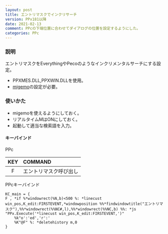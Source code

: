 ```yaml
---
layout: post
title: エントリマスクでインクリサーチ
version: PPx181以降
date: 2021-02-13
comment: PPcの下端位置に合わせてダイアログの位置を設定するようにした。
categories: PPc
---
```

### 説明
エントリマスクをEverythingやPecoのようなインクリメンタルサーチにする設定。
 - PPXMES\.DLL,PPXWIN\.DLLを使用。<BR>
 - [migemo](https://www.kaoriya.net/software/cmigemo/)の設定が必要。

### 使いかた
 - migemoを使えるようにしておく。
 - リアルタイムMはONにしておく。
 - 起動して適当な検索語を入力。

#### キーバインド
PPc

| KEY | COMMAND |
|:-:|:-|
| F | エントリマスク呼び出し |

PPcキーバインド
```clean
KC_main = {
F , *if %*windowrect(%N,b)<500 %: *linecust win_pos,K_edit:FIRSTEVENT,*windowposition %%*findwindowtitle("エントリマスク"),%%*windowrect(%%NC#,l),%%*windowrect(%%NC,b) %%: *js "PPx.Execute('*linecust win_pos,K_edit:FIRSTEVENT,')"
    %k"o':'ed','r':'
    %K"@F" %: *deletehistory m,0
}
```
